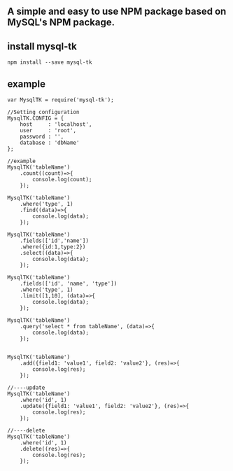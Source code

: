 ## A simple and easy to use NPM package based on MySQL's NPM package.


## install mysql-tk
    npm install --save mysql-tk


## example
	var MysqlTK = require('mysql-tk');

	//Setting configuration
	MysqlTK.CONFIG = {
		host     : 'localhost',
		user     : 'root',
		password : '',
		database : 'dbName'
	};

	//example
	MysqlTK('tableName')
		.count((count)=>{
			console.log(count);
		});

	MysqlTK('tableName')
		.where('type', 1)
		.find((data)=>{
			console.log(data);
		});

	MysqlTK('tableName')
		.fields(['id','name'])
		.where({id:1,type:2})
		.select((data)=>{
			console.log(data);
		});

	MysqlTK('tableName')
		.fields(['id', 'name', 'type'])
		.where('type', 1)
		.limit([1,10], (data)=>{
			console.log(data);
		});

	MysqlTK('tableName')
		.query('select * from tableName', (data)=>{
			console.log(data);
		});


	MysqlTK('tableName')
		.add({field1: 'value1', field2: 'value2'}, (res)=>{
			console.log(res);
		});

	//----update
	MysqlTK('tableName')
		.where('id', 1)
		.update({field1: 'value1', field2: 'value2'}, (res)=>{
			console.log(res);
		});

	//----delete
	MysqlTK('tableName')
		.where('id', 1)
		.delete((res)=>{
			console.log(res);
		});




